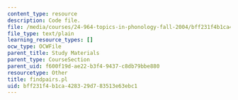 ```yaml
---
content_type: resource
description: Code file.
file: /media/courses/24-964-topics-in-phonology-fall-2004/bff231f4b1ca428329d783513e63ebc1_findpairs.pl
file_type: text/plain
learning_resource_types: []
ocw_type: OCWFile
parent_title: Study Materials
parent_type: CourseSection
parent_uid: f600f19d-ae22-b3f4-9437-c8db79bbe880
resourcetype: Other
title: findpairs.pl
uid: bff231f4-b1ca-4283-29d7-83513e63ebc1
---
```

